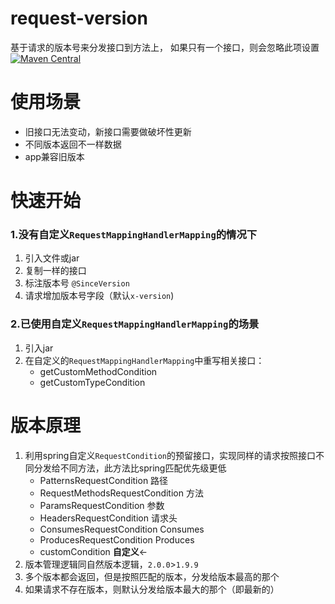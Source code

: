 # request-version

基于请求的版本号来分发接口到方法上， 如果只有一个接口，则会忽略此项设置
[![Maven Central](https://maven-badges.herokuapp.com/maven-central/io.github.pdkst/request-version/badge.svg)](https://maven-badges.herokuapp.com/maven-central/io.github.pdkst/request-version)

# 使用场景

- 旧接口无法变动，新接口需要做破坏性更新
- 不同版本返回不一样数据
- app兼容旧版本

# 快速开始

### 1.没有自定义`RequestMappingHandlerMapping`的情况下

1. 引入文件或jar
2. 复制一样的接口
3. 标注版本号 `@SinceVersion`
4. 请求增加版本号字段（默认`x-version`)

### 2.已使用自定义`RequestMappingHandlerMapping`的场景

1. 引入jar
2. 在自定义的`RequestMappingHandlerMapping`中重写相关接口：
    - getCustomMethodCondition
    - getCustomTypeCondition

# 版本原理

1. 利用spring自定义`RequestCondition`的预留接口，实现同样的请求按照接口不同分发给不同方法，此方法比spring匹配优先级更低
    - PatternsRequestCondition 路径
    - RequestMethodsRequestCondition 方法
    - ParamsRequestCondition 参数
    - HeadersRequestCondition 请求头
    - ConsumesRequestCondition Consumes
    - ProducesRequestCondition Produces
    - customCondition **自定义**←
2. 版本管理逻辑同自然版本逻辑，`2.0.0`>`1.9.9`
3. 多个版本都会返回，但是按照匹配的版本，分发给版本最高的那个
4. 如果请求不存在版本，则默认分发给版本最大的那个（即最新的）


